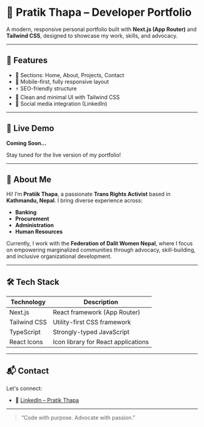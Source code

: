 # 🌟 Pratik Thapa – Developer Portfolio

A modern, responsive personal portfolio built with **Next.js (App Router)** and **Tailwind CSS**, designed to showcase my work, skills, and advocacy.

---

## 🚀 Features

- 📄 Sections: Home, About, Projects, Contact
- 📱 Mobile-first, fully responsive layout
- ⚡ SEO-friendly structure
- 🎨 Clean and minimal UI with Tailwind CSS
- 🔗 Social media integration (LinkedIn)

---

## 🔗 Live Demo

**Coming Soon...**

Stay tuned for the live version of my portfolio!

---

## 👤 About Me

Hi! I’m **Pratiik Thapa**, a passionate **Trans Rights Activist** based in **Kathmandu, Nepal**. I bring diverse experience across:

- **Banking**
- **Procurement**
- **Administration**
- **Human Resources**

Currently, I work with the **Federation of Dalit Women Nepal**, where I focus on empowering marginalized communities through advocacy, skill-building, and inclusive organizational development.

---

## 🛠 Tech Stack

| Technology     | Description                         |
|----------------|-------------------------------------|
| Next.js        | React framework (App Router)        |
| Tailwind CSS   | Utility-first CSS framework         |
| TypeScript     | Strongly-typed JavaScript           |
| React Icons    | Icon library for React applications |

---

## 📬 Contact

Let's connect:

- 💼 [LinkedIn – Pratik Thapa](https://www.linkedin.com/in/pratiik-thapa-502876205/)

---

> “Code with purpose. Advocate with passion.”

